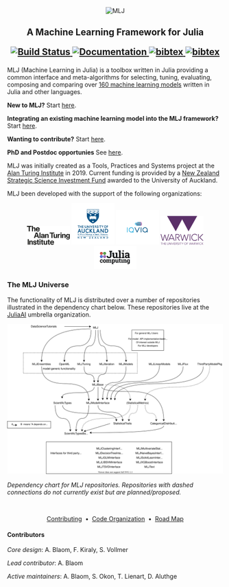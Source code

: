 <div align="center">
    <img src="material/MLJLogo2.svg" alt="MLJ" width="200">
</div>

<h2 align="center">A Machine Learning Framework for Julia
<p align="center">
  <a href="https://github.com/alan-turing-institute/MLJ.jl/actions">
    <img src="https://github.com/alan-turing-institute/MLJ.jl/workflows/CI/badge.svg"
         alt="Build Status">
  </a>
  <a href="https://alan-turing-institute.github.io/MLJ.jl/dev/">
    <img src="https://img.shields.io/badge/docs-stable-blue.svg"
         alt="Documentation">
  </a>
  <a href="https://opensource.org/licenses/MIT">
    <img src="https://img.shields.io/badge/License-MIT-yelllow"
       alt="bibtex">
  </a>
  <a href="BIBLIOGRAPHY.md">
    <img src="https://img.shields.io/badge/cite-BibTeX-blue"
       alt="bibtex">
  </a>

</p>
</h2>


MLJ (Machine Learning in Julia) is a toolbox written in Julia
providing a common interface and meta-algorithms for selecting,
tuning, evaluating, composing and comparing over [160 machine learning
models](https://alan-turing-institute.github.io/MLJ.jl/dev/list_of_supported_models/)
written in Julia and other languages.

**New to MLJ?** Start [here](https://alan-turing-institute.github.io/MLJ.jl/dev/).

**Integrating an existing machine learning model into the MLJ
framework?** Start [here](https://alan-turing-institute.github.io/MLJ.jl/dev/quick_start_guide_to_adding_models/).

**Wanting to contribute?** Start [here](CONTRIBUTING.md). 

**PhD and Postdoc opportunies** See [here](https://sebastian.vollmer.ms/jobs/).

MLJ was initially created as a Tools, Practices and Systems project at
the [Alan Turing Institute](https://www.turing.ac.uk/)
in 2019. Current funding is provided by a [New Zealand Strategic
Science Investment
Fund](https://www.mbie.govt.nz/science-and-technology/science-and-innovation/funding-information-and-opportunities/investment-funds/strategic-science-investment-fund/ssif-funded-programmes/university-of-auckland/)
awarded to the University of Auckland.

MLJ been developed with the support of the following organizations:

<div align="center">
    <img src="material/Turing_logo.png" width = 100/>
    <img src="material/UoA_logo.png" width = 100/>
    <img src="material/IQVIA_logo.png" width = 100/>
    <img src="material/warwick.png" width = 100/>
    <img src="material/julia.png" width = 100/>
</div>


### The MLJ Universe

The functionality of MLJ is distributed over a number of repositories
illustrated in the dependency chart below. These repositories live at
the [JuliaAI](https://github.com/JuliaAI) umbrella organization.

<div align="center">
    <img src="material/MLJ_stack.svg" alt="Dependency Chart">
</div>

*Dependency chart for MLJ repositories. Repositories with dashed
connections do not currently exist but are planned/proposed.*

<br>
<p align="center">
<a href="CONTRIBUTING.md">Contributing</a> &nbsp;•&nbsp; 
<a href="ORGANIZATION.md">Code Organization</a> &nbsp;•&nbsp;
<a href="ROADMAP.md">Road Map</a> 
</br>

#### Contributors

*Core design*: A. Blaom, F. Kiraly, S. Vollmer

*Lead contributor*: A. Blaom

*Active maintainers*: A. Blaom, S. Okon, T. Lienart, D. Aluthge



